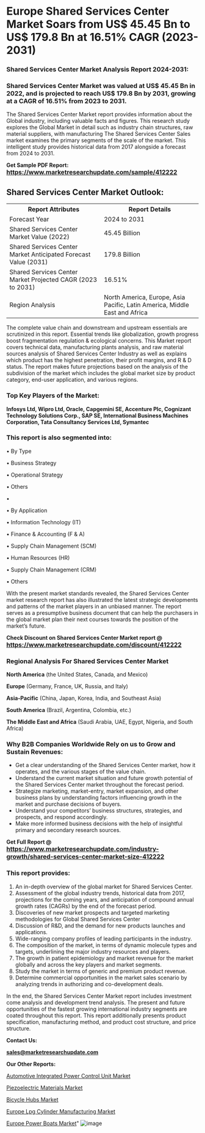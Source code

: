 # Europe Shared Services Center Market Soars from US$ 45.45 Bn to US$ 179.8 Bn at 16.51% CAGR (2023-2031)

<strong><h3>Shared Services Center Market Analysis Report 2024-2031:</h3></strong>

<strong><h3>Shared Services Center Market was valued at US$ 45.45 Bn in 2022, and is projected to reach US$ 179.8 Bn by 2031, growing at a CAGR of 16.51% from 2023 to 2031.</h3></strong>

The Shared Services Center Market report provides information about the Global industry, including valuable facts and figures. This research study explores the Global Market in detail such as industry chain structures, raw material suppliers, with manufacturing The Shared Services Center Sales market examines the primary segments of the scale of the market. This intelligent study provides historical data from 2017 alongside a forecast from 2024 to 2031.

<strong>Get Sample PDF Report: <a href=https://www.marketresearchupdate.com/sample/412222><font size=3 color=#0000ff>https://www.marketresearchupdate.com/sample/412222</font></a></strong>

<html>
<body>

<h2>Shared Services Center Market Outlook:</h2>

<table>
  <tr>
    <th>Report Attributes</th>
    <th>Report Details</th>
  </tr>
  <tr>
    <td>Forecast Year</td>
    <td>2024 to 2031</td>
  </tr>
  <tr>
    <td>Shared Services Center Market Value (2022)</td>
    <td>45.45 Billion</td>
  </tr>
  <tr>
    <td>Shared Services Center Market Anticipated Forecast Value (2031)</td>
    <td>179.8 Billion</td>
  </tr>
  <tr>
    <td>Shared Services Center Market Projected CAGR (2023 to 2031)</td>
    <td>16.51%</td>
  </tr>
  <tr>
    <td>Region Analysis</td>
    <td>North America, Europe, Asia Pacific, Latin America, Middle East and Africa</td>
  </tr>
</table>

</body>
</html>

The complete value chain and downstream and upstream essentials are scrutinized in this report. Essential trends like globalization, growth progress boost fragmentation regulation &amp; ecological concerns. This Market report covers technical data, manufacturing plants analysis, and raw material sources analysis of Shared Services Center Industry as well as explains which product has the highest penetration, their profit margins, and R & D status. The report makes future projections based on the analysis of the subdivision of the market which includes the global market size by product category, end-user application, and various regions.

<strong><h3>Top Key Players of the Market:</h3></strong>

<strong>Infosys Ltd, Wipro Ltd, Oracle, Capgemini SE, Accenture Plc, Cognizant Technology Solutions Corp., SAP SE, International Business Machines Corporation, Tata Consultancy Services Ltd, Symantec</strong>

<strong><h3>This report is also segmented into:</h3></strong>

• By Type 

• Business Strategy

• Operational Strategy

• Others

• 

• By Application 

• Information Technology (IT)

• Finance & Accounting (F & A)

• Supply Chain Management (SCM)

• Human Resources (HR)

• Supply Chain Management (CRM)

• Others

With the present market standards revealed, the Shared Services Center market research report has also illustrated the latest strategic developments and patterns of the market players in an unbiased manner. The report serves as a presumptive business document that can help the purchasers in the global market plan their next courses towards the position of the market’s future.

<strong>Check Discount on Shared Services Center Market report @ <a href=https://www.marketresearchupdate.com/discount/412222><font size=3 color=#0000ff>https://www.marketresearchupdate.com/discount/412222</font></a></strong>

<strong><h3>Regional Analysis For Shared Services Center Market</h3></strong>

<strong>North America</strong> (the United States, Canada, and Mexico)

<strong>Europe</strong> (Germany, France, UK, Russia, and Italy)

<strong>Asia-Pacific</strong> (China, Japan, Korea, India, and Southeast Asia)

<strong>South America</strong> (Brazil, Argentina, Colombia, etc.)

<strong>The Middle East and Africa</strong> (Saudi Arabia, UAE, Egypt, Nigeria, and South Africa)

<strong><h3>Why B2B Companies Worldwide Rely on us to Grow and Sustain Revenues:</h3></strong>
<ul>
  <li>Get a clear understanding of the Shared Services Center market, how it operates, and the various stages of the value chain.</li>
  <li>Understand the current market situation and future growth potential of the Shared Services Center market throughout the forecast period.</li>
  <li>Strategize marketing, market-entry, market expansion, and other business plans by understanding factors influencing growth in the market and purchase decisions of buyers.</li>
  <li>Understand your competitors’ business structures, strategies, and prospects, and respond accordingly.</li>
  <li>Make more informed business decisions with the help of insightful primary and secondary research sources.</li>
</ul>

<strong>Get Full Report @ <a href=https://www.marketresearchupdate.com/industry-growth/shared-services-center-market-size-412222><font size=3 color=#0000ff>https://www.marketresearchupdate.com/industry-growth/shared-services-center-market-size-412222</font></a></strong>

<strong><h3>This report provides:</h3></strong>
<ol>
  <li>An in-depth overview of the global market for Shared Services Center.</li>
  <li>Assessment of the global industry trends, historical data from 2017, projections for the coming years, and anticipation of compound annual growth rates (CAGRs) by the end of the forecast period.</li>
  <li>Discoveries of new market prospects and targeted marketing methodologies for Global Shared Services Center</li>
  <li>Discussion of R&amp;D, and the demand for new products launches and applications.</li>
  <li>Wide-ranging company profiles of leading participants in the industry.</li>
  <li>The composition of the market, in terms of dynamic molecule types and targets, underlining the major industry resources and players.</li>
  <li>The growth in patient epidemiology and market revenue for the market globally and across the key players and market segments.</li>
  <li>Study the market in terms of generic and premium product revenue.</li>
  <li>Determine commercial opportunities in the market sales scenario by analyzing trends in authorizing and co-development deals.</li>
</ol>

In the end, the Shared Services Center Market report includes investment come analysis and development trend analysis. The present and future opportunities of the fastest growing international industry segments are coated throughout this report. This report additionally presents product specification, manufacturing method, and product cost structure, and price structure.

<strong>Contact Us:</strong>

<strong>sales@marketresearchupdate.com</strong>

<strong>Our Other Reports:</strong>

<a href=https://www.linkedin.com/pulse/automotive-integrated-power-control-unit-market>Automotive Integrated Power Control Unit Market</a>

<a href=https://www.linkedin.com/pulse/piezoelectric-materials-market-2023-top-key>Piezoelectric Materials Market</a>

<a href=https://www.linkedin.com/pulse/bicycle-hubs-market-report-2023-top-company-trends-future>Bicycle Hubs Market</a>

<a href=https://www.linkedin.com/pulse/europe-lpg-cylinder-manufacturing-market-2023>Europe Lpg Cylinder Manufacturing Market</a>

<a href=https://www.linkedin.com/pulse/europe-power-boats-market-challenges-opportunities>Europe Power Boats Market</a>"
![image](https://github.com/rutujamande/Market-Report-Analysis/assets/158454097/a0a52006-3b3d-4c13-bd2b-7932a9c86d6c)
